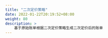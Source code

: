 ```yaml
---
title: "二次定价策略"
date: 2022-01-22T20:19:52+08:00
weight: 80
description: >
    基于原始账单根据二次定价策略生成二次定价后的账单
---
```


